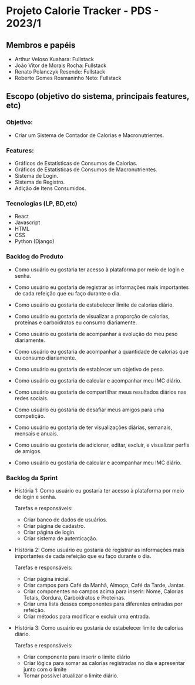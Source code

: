 # Projeto Calorie Tracker - PDS - 2023/1

## Membros e papéis
- Arthur Veloso Kuahara: Fullstack
- João Vitor de Morais Rocha: Fullstack
- Renato Polanczyk Resende: Fullstack
- Roberto Gomes Rosmaninho Neto: Fullstack

## Escopo (objetivo do sistema, principais features, etc)

### Objetivo:
- Criar um Sistema de Contador de Calorias e Macronutrientes.

### Features: 
- Gráficos de Estatísticas de Consumos de Calorias.
- Gráficos de Estatísticas de Consumos de Macronutrientes.
- Sistema de Login.
- Sistema de Registro.
- Adição de Itens Consumidos.

### Tecnologias (LP, BD,etc)
- React
- Javascript
- HTML
- CSS
- Python (Django)

### Backlog do Produto

- Como usuário eu gostaria ter acesso à plataforma por meio de login e senha.
- Como usuário eu gostaria de registrar as informações mais importantes de cada refeição que eu faço durante o dia.
- Como usuário eu gostaria de estabelecer limite de calorias diário.
- Como usuário eu gostaria de visualizar a proporção de calorias, proteínas e carboidratos eu consumo diariamente.
- Como usuário eu gostaria de acompanhar a evolução do meu peso diariamente.
- Como usuário eu gostaria de acompanhar a quantidade de calorias que eu consumo diariamente.
- Como usuário eu gostaria de establecer um objetivo de peso.
- Como usuário eu gostaria de calcular e acompanhar meu IMC diário.
- Como usuário eu gostaria de compartilhar meus resultados diários nas redes sociais.
- Como usuário eu gostaria de desafiar meus amigos para uma competição.
- Como usuário eu gostaria de ter visualizações diárias, semanais, mensais e anuais.
- Como usuário eu gostaria de adicionar, editar, excluir, e visualizar perfis de amigos.

- Como usuário eu gostaria de calcular e acompanhar meu IMC diário.

### Backlog da Sprint

- História 1: Como usuário eu gostaria ter acesso à plataforma por meio de login e senha.
    
    Tarefas e responsáveis:
    
    - Criar banco de dados de usuários.
    - Criar página de cadastro.
    - Criar página de login.
    - Criar sistema de autenticação.
- História 2: Como usuário eu gostaria de registrar as informações mais importantes de cada refeição que eu faço durante o dia.
    
    Tarefas e responsáveis:
    
    - Criar página inicial.
    - Criar campos para Café da Manhã, Almoço, Café da Tarde, Jantar.
    - Criar componentes no campos acima para inserir: Nome, Calorias Totais, Gordura, Carboidratos e Proteínas.
    - Criar uma lista desses componentes para diferentes entradas por refeição.
    - Criar métodos para modificar e excluir uma entrada.
- História 3: Como usuário eu gostaria de estabelecer limite de calorias diário.
    
    Tarefas e responsáveis:
    
    - Criar componente para inserir o limite diário
    - Criar lógica para somar as calorias registradas no dia e apresentar junto com o limite
    - Tornar possível atualizar o limite diário.
